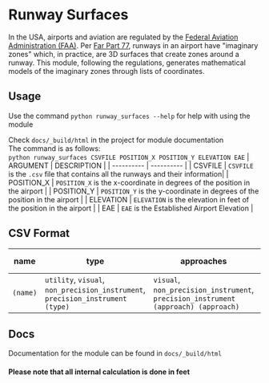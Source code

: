 # Runway Surfaces
In the USA, airports and aviation are regulated by the [Federal Aviation Administration (FAA)](https://www.faa.gov/). Per [Far Part 77](https://www.ecfr.gov/current/title-14/chapter-I/subchapter-E/part-77), runways in an airport have "imaginary zones" which, in practice, are 3D surfaces that create zones around a runway. This module, following the regulations, generates mathematical models of the imaginary zones through lists of coordinates.

## Usage
Use the command `python runway_surfaces --help` for help with using the module

Check `docs/_build/html` in the project for module documentation\
The command is as follows:\
`python runway_surfaces CSVFILE POSITION_X POSITION_Y ELEVATION EAE`
| ARGUMENT | DESCRIPTION |
| ---------- | ---------- |
| CSVFILE | `CSVFILE` is the `.csv` file that contains all the runways and their information|
| POSITION_X | `POSITION_X` is the x-coordinate in degrees of the position in the airport |
| POSITION_Y | `POSITION_Y` is the y-coordinate in degrees of the position in the airport |
| ELEVATION | `ELEVATION` is the elevation in feet of the position in the airport |
| EAE | `EAE` is the Established Airport Elevation |

## CSV Format

| name | type | approaches | coords | end names | special surface |
| ----- | ----- | ----- | ----- | ----- | ----- |
| `(name)` | `utility`, `visual`, `non_precision_instrument`, `precision_instrument` `(type)` | `visual`, `non_precision_instrument`,  `precision_instrument` `(approach) (approach)` | `(x y) (x y)` | `(name) (name)` | `true`,`false` |

## Docs
Documentation for the module can be found in `docs/_build/html`

#### Please note that all internal calculation is done in feet